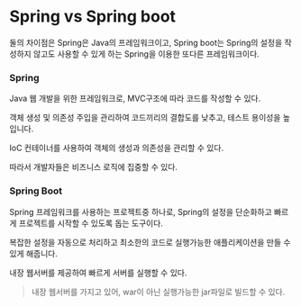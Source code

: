 # Spring vs Spring boot

둘의 차이점은 Spring은 Java의 프레임워크이고,
Spring boot는 Spring의 설정을 작성하지 않고도 사용할 수 있게 하는 Spring을 이용한 또다른 프레임워크이다.

### Spring

Java 웹 개발을 위한 프레임워크로, MVC구조에 따라 코드를 작성할 수 있다.

객체 생성 및 의존성 주입을 관리하여 코드끼리의 결합도를 낮추고, 테스트 용이성을 높입니다.

IoC 컨테이너를 사용하여 객체의 생성과 의존성을 관리할 수 있다.

따라서 개발자들은 비즈니스 로직에 집중할 수 있다.

### Spring Boot
Spring 프레임워크를 사용하는 프로젝트중 하나로, Spring의 설정을 단순화하고 빠르게 프로젝트를 시작할 수 있도록 돕는 도구이다.

복잡한 설정을 자동으로 처리하고 최소한의 코드로 실행가능한 애플리케이션을 만들 수 있게 해줍니다.

내장 웹서버를 제공하여 빠르게 서버를 실행할 수 있다.
> 내장 웹서버를 가지고 있어, war이 아닌 실행가능한 jar파일로 빌드할 수 있다.